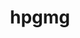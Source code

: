 ---
title: "hpgmg"
layout: cache
categories: [package, develop-2023-06-25]
meta: {"versions": ["0.4"], "compilers": ["gcc@=7.3.1"], "oss": ["amzn2"], "platforms": ["linux"], "targets": ["aarch64", "neoverse_n1", "x86_64_v3"], "stacks": ["aws-ahug", "aws-ahug-aarch64", "root"], "num_specs": 3, "num_specs_by_stack": {"aws-ahug": 1, "root": 3, "aws-ahug-aarch64": 2}}
spec_details: [{"hash": "67qxgduodnfm3kkbkvlzdlb6b6fkhnwm", "compiler": "gcc@=7.3.1", "versions": ["0.4"], "os": "amzn2", "platform": "linux", "target": "x86_64_v3", "variants": ["build_system=makefile", "~cuda", "~debug", "~fe", "fv=mpi"], "stacks": ["aws-ahug", "root"], "size": "-", "tarball": "https://binaries.spack.io/releases/develop-2023-06-25/build_cache/linux-amzn2-x86_64_v3/gcc-7.3.1/hpgmg-0.4/linux-amzn2-x86_64_v3-gcc-7.3.1-hpgmg-0.4-67qxgduodnfm3kkbkvlzdlb6b6fkhnwm.spack"}, {"hash": "g2lludphxmssx6w3xuzlmdtyrbhwhleb", "compiler": "gcc@=7.3.1", "versions": ["0.4"], "os": "amzn2", "platform": "linux", "target": "neoverse_n1", "variants": ["build_system=makefile", "~cuda", "~debug", "~fe", "fv=mpi"], "stacks": ["aws-ahug-aarch64", "root"], "size": "-", "tarball": "https://binaries.spack.io/releases/develop-2023-06-25/build_cache/linux-amzn2-neoverse_n1/gcc-7.3.1/hpgmg-0.4/linux-amzn2-neoverse_n1-gcc-7.3.1-hpgmg-0.4-g2lludphxmssx6w3xuzlmdtyrbhwhleb.spack"}, {"hash": "isdcabyuq2z4gje2mvpr7mn5zomhc25s", "compiler": "gcc@=7.3.1", "versions": ["0.4"], "os": "amzn2", "platform": "linux", "target": "aarch64", "variants": ["build_system=makefile", "~cuda", "~debug", "~fe", "fv=mpi"], "stacks": ["aws-ahug-aarch64", "root"], "size": "-", "tarball": "https://binaries.spack.io/releases/develop-2023-06-25/build_cache/linux-amzn2-aarch64/gcc-7.3.1/hpgmg-0.4/linux-amzn2-aarch64-gcc-7.3.1-hpgmg-0.4-isdcabyuq2z4gje2mvpr7mn5zomhc25s.spack"}]
---